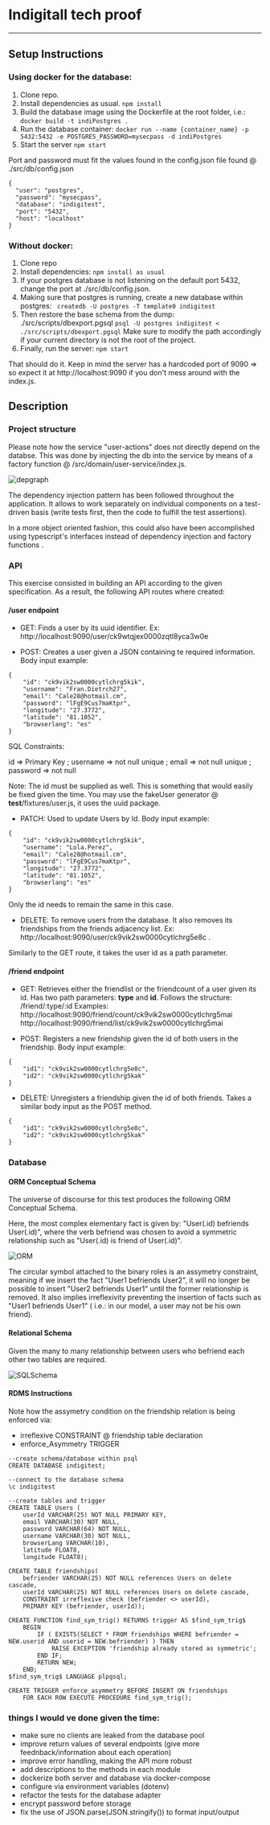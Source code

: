 # Indigitall tech proof
---


## Setup Instructions

   ### Using docker for the database:
   
 1) Clone repo.
 2) Install dependencies as usual.
	```npm install```
 3) Build the database image using the Dockerfile at the root folder, i.e.: 
	```docker build -t indiPostgres .```
 4) Run the database container:
	```docker run --name {container_name} -p 5432:5432 -e POSTGRES_PASSWORD=mysecpass -d indiPostgres```
 5) Start the server 
	```npm start ```
	
  Port and password must fit the values found in the config.json file found @ ./src/db/config.json
  
  ```
{
	"user": "postgres",
	"password": "mysecpass",
	"database": "indigitest",
	"port": "5432",
	"host": "localhost"		
}
```
### Without docker:

  1) Clone repo 
  2) Install dependencies:
  	```npm install as usual```
  3) If your postgres database is not listening on the default port 5432, change the port at ./src/db/config.json.
  4) Making sure that postgres is running, create a new database within postgres: 
  	``` createdb -U postgres -T template0 indigitest```
  5) Then restore the base schema from the dump: ./src/scripts/dbexport.pgsql
	```psql -U postgres indigitest < ./src/scripts/dbexport.pgsql```
  	Make sure to modify the path accordingly if your current directory is not the root of the project.
  6) Finally, run the server: ```npm start```


  That should do it. Keep in mind the server has a hardcoded port of 9090 => so expect it at http://localhost:9090 if you don't mess around with the index.js.

## Description

### Project structure

Please note how the service "user-actions" does not directly depend on the databse. This was done by injecting the db into the service by means of a factory function @ /src/domain/user-service/index.js.

![depgraph](https://raw.githubusercontent.com/ferpar/indigitest/master/dependencygraph.svg "Dependencies")

The dependency injection pattern has been followed throughout the application. It allows to work separately on individual components on a test-driven basis (write tests first, then the code to fulfill the test assertions).

In a more object oriented fashion, this could also have been accomplished using typescript's interfaces instead of dependency injection and factory functions .

### API

This exercise consisted in building an API according to the given specification. As a result, the following API routes where created:

#### /user endpoint
- GET: Finds a user by its uuid identifier. Ex: http://localhost:9090/user/ck9wtqjex0000zqtl8yca3w0e 

- POST: Creates a user given a JSON containing te required information. Body input example:

```
{
	"id": "ck9vik2sw0000cytlchrg5kik",
  	"username": "Fran.Dietrch27",
  	"email": "Cale28@hotmail.cm",
  	"password": "lFgE9Cus7maKtpr",
  	"longitude": "27.3772", 
	"latitude": "81.1052",
	"browserlang": "es"
}

```
SQL Constraints:

id => Primary Key ;
username => not null unique ;
email => not null unique ;
password => not null

Note: The id must be supplied as well. This is something that would easily be fixed given the time. You may use the fakeUser generator @ __test__/fixtures/user.js, it uses the uuid package.

- PATCH: Used to update Users by Id. Body input example:
```
{
	"id": "ck9vik2sw0000cytlchrg5kik",
  	"username": "Lola.Perez",
  	"email": "Cale28@hotmail.cm",
  	"password": "lFgE9Cus7maKtpr",
  	"longitude": "27.3772", 
	"latitude": "81.1052",
	"browserlang": "es"
}
```
Only the id needs to remain the same in this case.

- DELETE: To remove users from the database. It also removes its friendships from the friends adjacency list. Ex: http://localhost:9090/user/ck9vik2sw0000cytlchrg5e8c .

Similarly to the GET route, it takes the user id as a path parameter.

#### /friend endpoint

- GET: Retrieves either the friendlist or the friendcount of a user given its id. Has two path parameters: **type** and **id**. 
  Follows the structure: /friend/:type/:id
  Examples: 
    http://localhost:9090/friend/count/ck9vik2sw0000cytlchrg5mai 
    http://localhost:9090/friend/list/ck9vik2sw0000cytlchrg5mai

- POST: Registers a new friendship given the id of both users in the friendship. Body input example:

``` 
{
	"id1": "ck9vik2sw0000cytlchrg5e8c",
	"id2": "ck9vik2sw0000cytlchrg5kak"
}
```
- DELETE: Unregisters a friendship given the id of both friends. Takes a similar body input as the POST method.

```
{
	"id1": "ck9vik2sw0000cytlchrg5e8c",
	"id2": "ck9vik2sw0000cytlchrg5kak"
}
```

### Database

#### ORM Conceptual Schema
The universe of discourse for this test produces the following ORM Conceptual Schema.

Here, the most complex elementary fact is given by: "User(.id) befriends User(.id)", where the verb befriend was chosen to avoid a symmetric relationship such as "User(.id) is friend of User(.id)". 


![ORM](https://raw.githubusercontent.com/ferpar/indigitest/master/assets/ORMIndigitech.PNG "Conceptual Schema")

The circular symbol attached to the binary roles is an assymetry constraint, meaning if we insert the fact "User1 befriends User2", it will no longer be possible to insert "User2 befriends User1" until the former relationship is removed. It also implies irreflexivity preventing the insertion of facts such as "User1 befriends User1" ( i.e.: in our model, a user may not be his own friend).

#### Relational Schema
Given the many to many relationship between users who befriend each other two tables are required.

![SQLSchema](https://raw.githubusercontent.com/ferpar/indigitest/master/assets/SchemaIndigitech.PNG "Tables")

#### RDMS Instructions
Note how the assymetry condition on the friendship relation is being enforced via:
- irreflexive CONSTRAINT @ friendship table declaration
- enforce_Asymmetry TRIGGER

```
--create schema/database within psql
CREATE DATABASE indigitest;

--connect to the database schema
\c indigitest

--create tables and trigger
CREATE TABLE Users ( 
	userId VARCHAR(25) NOT NULL PRIMARY KEY,
	email VARCHAR(30) NOT NULL,
	password VARCHAR(64) NOT NULL,
	username VARCHAR(30) NOT NULL,
	browserLang VARCHAR(10),
	latitude FLOAT8,
	longitude FLOAT8);

CREATE TABLE friendships(
	befriender VARCHAR(25) NOT NULL references Users on delete cascade,
	userId VARCHAR(25) NOT NULL references Users on delete cascade,
	CONSTRAINT irreflexive check (befriender <> userId),
	PRIMARY KEY (befriender, userId));

CREATE FUNCTION find_sym_trig() RETURNS trigger AS $find_sym_trig$
	BEGIN
		IF ( EXISTS(SELECT * FROM friendships WHERE befriender = NEW.userid AND userid = NEW.befriender) ) THEN
			RAISE EXCEPTION 'friendship already stored as symmetric';
		END IF;
		RETURN NEW;
	END;
$find_sym_trig$ LANGUAGE plpgsql;

CREATE TRIGGER enforce_asymmetry BEFORE INSERT ON friendships
	FOR EACH ROW EXECUTE PROCEDURE find_sym_trig();
```


### things I would ve done given the time:

- make sure no clients are leaked from the database pool
- improve return values of several endpoints (give more feednback/information about each operation)
- improve error handling, making the API more robust
- add descriptions to the methods in each module
- dockerize both server and database via docker-compose
- configure via environment variables (dotenv)
- refactor the tests for the database adapter
- encrypt password before storage
- fix the use of JSON.parse(JSON.stringify()) to format input/output

